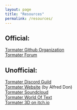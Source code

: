 ```yaml
---
layout: page
title: "Resources"
permalink: /resources/
---
```

## Official:
[Tormater Github Organization](https://github.com/tormater)<br>
[Tormater Forum](torum.rf.gd/forum)
## Unofficial:
[Tormater Discord Guild](https://discord.com/invite/zbQUz6XeHS)<br>
[Tormater Website](https://sites.google.com/view/tormater/) (by Alfred Don)<br>
[Tormater Soundcloud](https://soundcloud.com/tormater)<br>
[Tormater World Of Text](https://www.yourworldoftext.com/tormater)<br>
[Tormater 3D on itch.io](https://alfred-don.itch.io/tormater-3d)<br>
